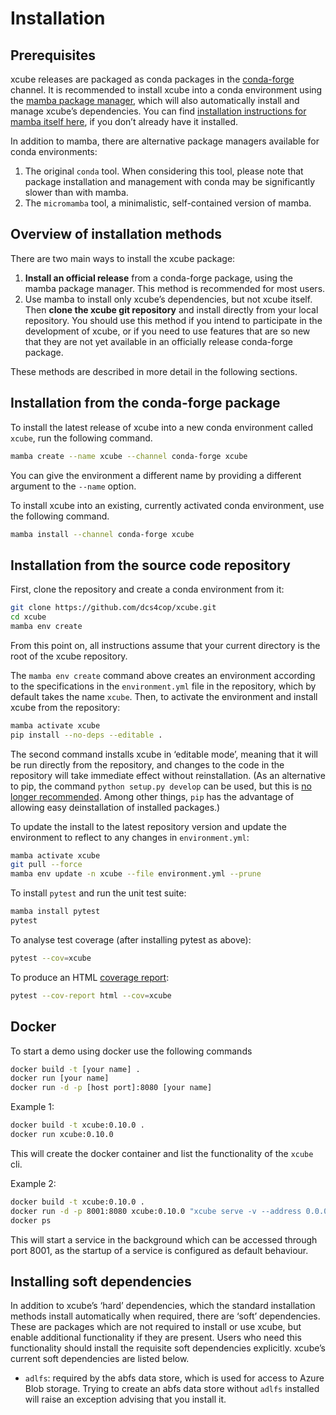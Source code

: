 # Installation

## Prerequisites

xcube releases are packaged as conda packages in the
[conda-forge](https://conda-forge.org/) channel. It is recommended to install
xcube into a conda environment using the
[mamba package manager](https://github.com/mamba-org/mamba), which will
also automatically install and manage xcube’s dependencies.
You can find [installation instructions for mamba itself
here](https://mamba.readthedocs.io/en/latest/installation.html), if you
don’t already have it installed.

In addition to mamba, there are alternative package managers available for
conda environments:

1. The original `conda` tool. When considering this tool, please note that
   package installation and management with conda may be significantly slower 
   than with mamba.
2. The `micromamba` tool, a minimalistic, self-contained version of mamba.

## Overview of installation methods

There are two main ways to install the xcube package:

1.  **Install an official release** from a conda-forge package, using the mamba
    package manager. This method is recommended for most users.
2.  Use mamba to install only xcube’s dependencies, but not xcube itself.
    Then **clone the xcube git repository** and install directly from your
    local repository. You should use this method if you intend to participate
    in the development of xcube, or if you need to use features that are
    so new that they are not yet available in an officially release conda-forge
    package.

These methods are described in more detail in the following sections.

## Installation from the conda-forge package

To install the latest release of xcube into a new conda environment called
`xcube`, run the following command.

```bash
mamba create --name xcube --channel conda-forge xcube
```

You can give the environment a different name by providing a different argument
to the `--name` option.

To install xcube into an existing, currently activated conda environment,
use the following command.

```bash
mamba install --channel conda-forge xcube
```

## Installation from the source code repository

First, clone the repository and create a conda environment from it:

```bash
git clone https://github.com/dcs4cop/xcube.git
cd xcube
mamba env create
```

From this point on, all instructions assume that your current directory is the
root of the xcube repository.

The `mamba env create` command above creates an environment according to
the specifications in the `environment.yml` file in the repository, which
by default takes the name `xcube`. Then, to activate the environment and
install xcube from the repository:

```bash    
mamba activate xcube
pip install --no-deps --editable .
```

The second command installs xcube in ‘editable mode’, meaning that it will
be run directly from the repository, and changes to the code in the repository
will take immediate effect without reinstallation. (As an alternative to
pip, the command `python setup.py develop` can be used, but this is
[no longer recommended](https://docs.python.org/3/install/#introduction).
Among other things, `pip` has the advantage of allowing easy deinstallation of
installed packages.)

To update the install to the latest repository version and update the
environment to reflect to any changes in `environment.yml`:

```bash
mamba activate xcube
git pull --force
mamba env update -n xcube --file environment.yml --prune
```

To install `pytest` and run the unit test suite:
    
```bash
mamba install pytest
pytest
```

To analyse test coverage (after installing pytest as above):

```bash
pytest --cov=xcube
```

To produce an HTML
[coverage report](https://pytest-cov.readthedocs.io/en/latest/reporting.html):

```bash
pytest --cov-report html --cov=xcube
```

## Docker

To start a demo using docker use the following commands

```bash
docker build -t [your name] .
docker run [your name]
docker run -d -p [host port]:8080 [your name]
```
    
Example 1:

```bash
docker build -t xcube:0.10.0 .
docker run xcube:0.10.0
```

This will create the docker container and list the functionality of the 
`xcube` cli.

Example 2:

```bash
docker build -t xcube:0.10.0 .
docker run -d -p 8001:8080 xcube:0.10.0 "xcube serve -v --address 0.0.0.0 --port 8080 -c /home/xcube/examples/serve/demo/config.yml"
docker ps
```

This will start a service in the background which can be accessed 
through port 8001, as the startup of a service is configured as default
behaviour.

## Installing soft dependencies

In addition to xcube’s ‘hard’ dependencies, which the standard installation
methods install automatically when required, there are ‘soft’ dependencies.
These are packages which are not required to install or use xcube, but enable
additional functionality if they are present. Users who need this functionality
should install the requisite soft dependencies explicitly. xcube’s current soft
dependencies are listed below.

- `adlfs`: required by the abfs data store, which is used for access to
  Azure Blob storage. Trying to create an abfs data store without `adlfs`
  installed will raise an exception advising that you install it.
